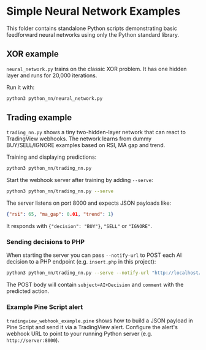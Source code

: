 # Simple Neural Network Examples

This folder contains standalone Python scripts demonstrating basic feedforward neural networks using only the Python standard library.

## XOR example

`neural_network.py` trains on the classic XOR problem. It has one hidden layer and runs for 20,000 iterations.

Run it with:

```bash
python3 python_nn/neural_network.py
```

## Trading example

`trading_nn.py` shows a tiny two-hidden-layer network that can react to TradingView webhooks. The network learns from dummy BUY/SELL/IGNORE examples based on RSI, MA gap and trend.

Training and displaying predictions:

```bash
python3 python_nn/trading_nn.py
```

Start the webhook server after training by adding `--serve`:

```bash
python3 python_nn/trading_nn.py --serve
```

The server listens on port 8000 and expects JSON payloads like:

```json
{"rsi": 65, "ma_gap": 0.01, "trend": 1}
```

It responds with `{"decision": "BUY"}`, `"SELL"` or `"IGNORE"`.

### Sending decisions to PHP

When starting the server you can pass `--notify-url` to POST each AI decision
to a PHP endpoint (e.g. `insert.php` in this project):

```bash
python3 python_nn/trading_nn.py --serve --notify-url "http://localhost/insert.php"
```

The POST body will contain `subject=AI+Decision` and `comment` with the
predicted action.

### Example Pine Script alert

`tradingview_webhook_example.pine` shows how to build a JSON payload in Pine
Script and send it via a TradingView alert. Configure the alert's webhook URL to
point to your running Python server (e.g. `http://server:8000`).
